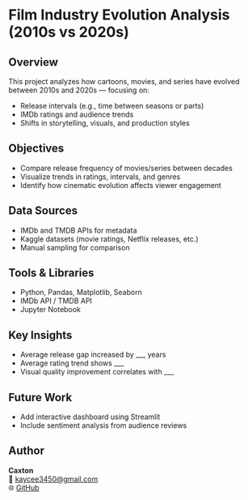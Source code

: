 # Film Industry Evolution Analysis (2010s vs 2020s)

## Overview
This project analyzes how cartoons, movies, and series have evolved between 2010s and 2020s — focusing on:
- Release intervals (e.g., time between seasons or parts)
- IMDb ratings and audience trends
- Shifts in storytelling, visuals, and production styles

##  Objectives
- Compare release frequency of movies/series between decades  
- Visualize trends in ratings, intervals, and genres  
- Identify how cinematic evolution affects viewer engagement  

## Data Sources
- IMDb and TMDB APIs for metadata  
- Kaggle datasets (movie ratings, Netflix releases, etc.)  
- Manual sampling for comparison

## Tools & Libraries
- Python, Pandas, Matplotlib, Seaborn  
- IMDb API / TMDB API  
- Jupyter Notebook  

## Key Insights
- Average release gap increased by ___ years  
- Average rating trend shows ___  
- Visual quality improvement correlates with ___  

##  Future Work
- Add interactive dashboard using Streamlit  
- Include sentiment analysis from audience reviews  

##  Author
**Caxton**  
📧 kaycee3450@gmail.com  
🌐 [GitHub](https://github.com/kcaxton)
